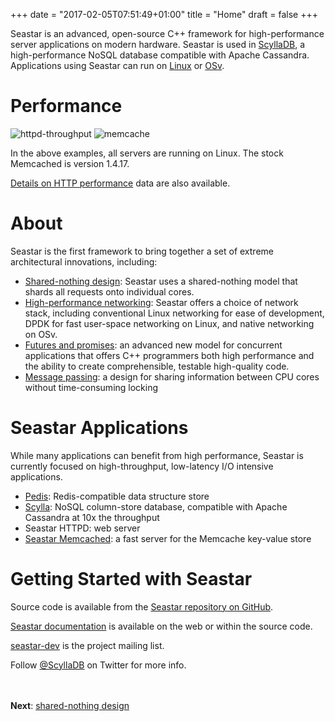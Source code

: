 +++
date = "2017-02-05T07:51:49+01:00"
title = "Home"
draft = false
+++


Seastar is an advanced, open-source C++ framework for high-performance server applications on modern hardware. Seastar is used in [ScyllaDB](http://www.scylladb.com/), a high-performance NoSQL database compatible with Apache Cassandra. Applications using Seastar can run on [Linux](http://kernel.org/) or [OSv](http://osv.io/).

# Performance
![httpd-throughput](/seastar/seastar-httpd-throughput.png)
![memcache](/seastar/seastar-memcache.png)

In the above examples, all servers are running on Linux. The stock Memcached is version 1.4.17.

[Details on HTTP performance](/seastar/http-performance/) data are also available.

# About

Seastar is the first framework to bring together a set of extreme architectural innovations, including:

* [Shared-nothing design](/seastar/shared-nothing): Seastar uses a shared-nothing model that shards all requests onto individual cores.
* [High-performance networking](/seastar/networking): Seastar offers a choice of network stack, including conventional Linux networking for ease of development, DPDK for fast user-space networking on Linux, and native networking on OSv.
* [Futures and promises](/seastar/futures-promises): an advanced new model for concurrent applications that offers C++ programmers both high performance and the ability to create comprehensible, testable high-quality code.
* [Message passing](/seastar/message-passing): a design for sharing information between CPU cores without time-consuming locking

# Seastar Applications
While many applications can benefit from high performance, Seastar is currently focused on high-throughput, low-latency I/O intensive applications.

* [Pedis](https://github.com/fastio/pedis): Redis-compatible data structure store
* [Scylla](http://www.scylladb.com/): NoSQL column-store database, compatible with Apache Cassandra at 10x the throughput
* Seastar HTTPD: web server
* [Seastar Memcached](http://www.seastar-project.org/memcached/): a fast server for the Memcache key-value store

# Getting Started with Seastar

Source code is available from the [Seastar repository on GitHub](https://github.com/scylladb/seastar).

[Seastar documentation](http://docs.seastar-project.org/) is available on the web or within the source code.

[seastar-dev](https://groups.google.com/forum/?hl=en#!forum/seastar-dev) is the project mailing list.

Follow [@ScyllaDB](https://twitter.com/ScyllaDB) on Twitter for more info.

<br><br>
**Next**: [shared-nothing design](/seastar/shared-nothing)
<br><br>
